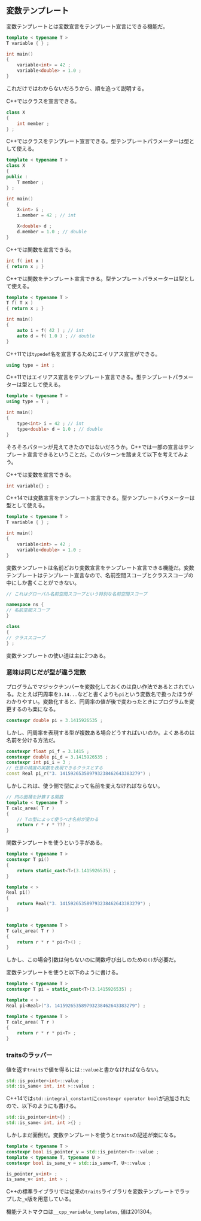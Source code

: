 ## 変数テンプレート

変数テンプレートとは変数宣言をテンプレート宣言にできる機能だ。

~~~cpp
template < typename T >
T variable { } ;

int main()
{
    variable<int> = 42 ;
    variable<double> = 1.0 ;
}
~~~

これだけではわからないだろうから、順を追って説明する。

C++ではクラスを宣言できる。

~~~cpp
class X
{
    int member ;
} ;
~~~

C++ではクラスをテンプレート宣言できる。型テンプレートパラメーターは型として使える。


~~~cpp
template < typename T >
class X
{
public :
    T member ;
} ;

int main()
{
    X<int> i ;
    i.member = 42 ; // int

    X<double> d ;
    d.member = 1.0 ; // double
}
~~~

C++では関数を宣言できる。

~~~cpp
int f( int x )
{ return x ; }
~~~

C++では関数をテンプレート宣言できる。型テンプレートパラメーターは型として使える。


~~~cpp
template < typename T >
T f( T x )
{ return x ; }

int main()
{
    auto i = f( 42 ) ; // int
    auto d = f( 1.0 ) ; // double
}
~~~

C++11では`typedef`名を宣言するためにエイリアス宣言ができる。


~~~cpp
using type = int ;
~~~

C++11ではエイリアス宣言をテンプレート宣言できる。型テンプレートパラメーターは型として使える。

~~~cpp
template < typename T >
using type = T ;

int main()
{
    type<int> i = 42 ; // int
    type<double> d = 1.0 ; // double
}
~~~

そろそろパターンが見えてきたのではないだろうか。C++では一部の宣言はテンプレート宣言できるということだ。このパターンを踏まえて以下を考えてみよう。


C++では変数を宣言できる。

~~~cpp
int variable{} ;
~~~

C++14では変数宣言をテンプレート宣言できる。型テンプレートパラメーターは型として使える。

~~~cpp
template < typename T >
T variable { } ;

int main()
{
    variable<int> = 42 ;
    variable<double> = 1.0 ;
}
~~~


変数テンプレートは名前どおり変数宣言をテンプレート宣言できる機能だ。変数テンプレートはテンプレート宣言なので、名前空間スコープとクラススコープの中にしか書くことができない。

~~~cpp
// これはグローバル名前空間スコープという特別な名前空間スコープ

namespace ns {
// 名前空間スコープ
}

class
{
// クラススコープ
} ;
~~~

変数テンプレートの使い道は主に2つある。


### 意味は同じだが型が違う定数

プログラムでマジックナンバーを変数化しておくのは良い作法であるとされている。たとえば円周率を`3.14...`などと書くよりも`pi`という変数名で扱ったほうがわかりやすい。変数化すると、円周率の値が後で変わったときにプログラムを変更するのも楽になる。


~~~cpp
constexpr double pi = 3.1415926535 ;
~~~

しかし、円周率を表現する型が複数ある場合どうすればいいのか。よくあるのは名前を分ける方法だ。

~~~c++
constexpr float pi_f = 3.1415 ;
constexpr double pi_d = 3.1415926535 ;
constexpr int pi_i = 3 ;
// 任意の精度の実数を表現できるクラスとする
const Real pi_r("3. 141592653589793238462643383279") ;
~~~

しかしこれは、使う側で型によって名前を変えなければならない。


~~~c++
// 円の面積を計算する関数
template < typename T >
T calc_area( T r )
{
    // Tの型によって使うべき名前が変わる
    return r * r * ??? ;
}
~~~

関数テンプレートを使うという手がある。


~~~c++
template < typename T >
constexpr T pi()
{
    return static_cast<T>(3.1415926535) ;
}

template < >
Real pi()
{
    return Real("3. 141592653589793238462643383279") ;
}


template < typename T >
T calc_area( T r )
{
    return r * r * pi<T>() ;
}
~~~

しかし、この場合引数は何もないのに関数呼び出しのための`()`が必要だ。

変数テンプレートを使うと以下のように書ける。


~~~c++
template < typename T >
constexpr T pi = static_cast<T>(3.1415926535) ;

template < >
Real pi<Real>("3. 141592653589793238462643383279") ;

template < typename T >
T calc_area( T r )
{
    return r * r * pi<T> ;
}
~~~


### traitsのラッパー

値を返す`traits`で値を得るには`::value`と書かなければならない。

~~~cpp
std::is_pointer<int>::value ;
std::is_same< int, int >::value ;
~~~

C++14では`std::integral_constant`に`constexpr operator bool`が追加されたので、以下のようにも書ける。

~~~cpp
std::is_pointer<int>{} ;
std::is_same< int, int >{} ;
~~~

しかしまだ面倒だ。変数テンプレートを使うと`traits`の記述が楽になる。

~~~c++
template < typename T >
constexpr bool is_pointer_v = std::is_pointer<T>::value ;
template < typename T, typename U >
constexpr bool is_same_v = std::is_same<T, U>::value ;

is_pointer_v<int> ;
is_same_v< int, int > ;
~~~

C++の標準ライブラリでは従来の`traits`ライブラリを変数テンプレートでラップした`_v`版を用意している。

機能テストマクロは`__cpp_variable_templates`, 値は201304。
